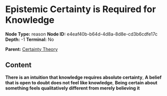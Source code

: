# Epistemic Certainty is Required for Knowledge

**Node Type:** reason
**Node ID:** e4eaf40b-b64d-4d8a-8d8e-cd3b6cdfe17c
**Depth:** -1
**Terminal:** No

**Parent:** [Certainty Theory](certainty-theory.md)

## Content

**There is an intuition that knowledge requires absolute certainty**, **A belief that is open to doubt does not feel like knowledge**, **Being certain about something feels qualitatively different from merely believing it**
